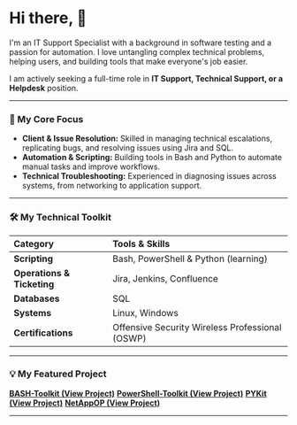 # Hi there, 👋

I'm an IT Support Specialist with a background in software testing and a passion for automation. I love untangling complex technical problems, helping users, and building tools that make everyone's job easier.

I am actively seeking a full-time role in **IT Support, Technical Support, or a Helpdesk** position.

---

### 🎯 My Core Focus

* **Client & Issue Resolution:** Skilled in managing technical escalations, replicating bugs, and resolving issues using Jira and SQL.
* **Automation & Scripting:** Building tools in Bash and Python to automate manual tasks and improve workflows.
* **Technical Troubleshooting:** Experienced in diagnosing issues across systems, from networking to application support.

---

### 🛠️ My Technical Toolkit

| Category | Tools & Skills |
| :--- | :--- |
| **Scripting** | Bash, PowerShell & Python (learning) |
| **Operations & Ticketing** | Jira, Jenkins, Confluence |
| **Databases** | SQL |
| **Systems** | Linux, Windows |
| **Certifications** | Offensive Security Wireless Professional (OSWP) |

---

### 💡 My Featured Project

**[BASH-Toolkit (View Project)](https://github.com/0-xeno-0/BASH-Toolkit)**
**[PowerShell-Toolkit (View Project)](https://github.com/0-xeno-0/PowerShell-Toolkit)**
**[PYKit (View Project)](https://github.com/0-xeno-0/PYKit)**
**[NetAppOP (View Project)](https://github.com/0-xeno-0/NetAppOP)**

---
